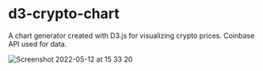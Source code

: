 # d3-crypto-chart
A chart generator created with D3.js for visualizing crypto prices. Coinbase API used for data.

![Screenshot 2022-05-12 at 15 33 20](https://user-images.githubusercontent.com/5682399/168075561-e507a493-ebbc-4e6c-9d99-1ad536e06cfc.png)


